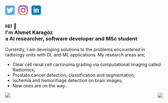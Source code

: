 <p align='left'>
<a href="https://twitter.com/ahmetkrgztr"><img height="30" src="https://github.com/ahmetkrgztr/ahmetkrgztr/blob/main/images/twitter.png?raw=true"></a>&nbsp;&nbsp;
<a href="https://instagram.com/ahmet.krgztr"><img height="30" src="https://github.com/ahmetkrgztr/ahmetkrgztr/blob/main/images/instagram.png?raw=true"></a>&nbsp;&nbsp;
<a href="https://linkedin.com/in/ahmet-karagoz/"><img height="30" src="https://github.com/ahmetkrgztr/ahmetkrgztr/blob/main/images/linkedin.png?raw=true"></a>&nbsp;&nbsp;
</p>

<h3>Hi! 👋<br>I'm Ahmet Karagöz<br>a AI researcher, software developer and MSc student</h3>
Currently, I am developing solutions to the problems encountered in radiology units with DL and ML applications. My research areas are;

- Clear cell renal cell carcinoma grading via computational imaging called Radiomics, 
- Prostate cancer detection, classification and segmentation,
- Ischemia and hemorrhage detection on brain images,
- New ones are on the way..

<a>
  <a href="https://github.com/ahmetkrgztr"><img align="left" src = "https://github-readme-stats.vercel.app/api?username=ahmetkrgztr" />  
  <a href="https://github.com/ahmetkrgztr"><img align="right" src="https://github-readme-stats.vercel.app/api/top-langs/?username=ahmetkrgztr" />
<a/>
  





